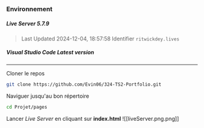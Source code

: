 ### Environnement

##### Live Server **5.7.9**
>Last Updated 2024-12-04, 18:57:58
>Identifier `ritwickdey.lives`
##### Visual Studio Code **Latest version**

---

Cloner le repos
```bash
git clone https://github.com/Evin06/324-TS2-Portfolio.git
```

Naviguer jusqu'au bon répertoire
```bash
cd Projet/pages
```

Lancer *Live Server* en cliquant sur **index.html**
![[liveServer.png.png]]
